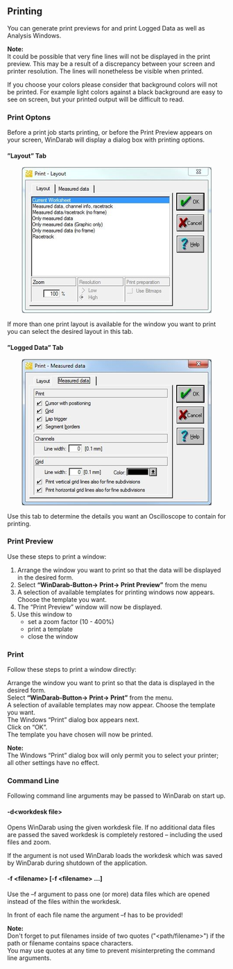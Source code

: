 ## **Printing**

You can generate print previews for and print Logged Data as well as Analysis Windows.

**Note:**  
It could be possible that very fine lines will not be displayed in the print preview. This may be a result of a discrepancy between your screen and printer resolution.
The lines will nonetheless be visible when printed.

If you choose your colors please consider that background colors will not be printed. For example light colors against a black background are easy to see on screen, but your printed output will be difficult to read.


### **Print Optons**

Before a print job starts printing, or before the Print Preview appears on your screen, WinDarab will display a dialog box with printing options.

#### **”Layout” Tab**

<p align="center">
<img src="images/print layout.jpg">
</p>

If more than one print layout is available for the window you want to print you can select the desired layout in this tab.

#### **”Logged Data” Tab**

<p align="center">
<img src="images/Logged Data Tab.jpg">
</p>

Use this tab to determine the details you want an Oscilloscope to contain for printing.

### **Print Preview**

Use these steps to print a window:

   1. Arrange the window you want to print so that the data will be displayed in the desired form.
   2. Select **“WinDarab-Button&rarr; Print&rarr; Print Preview”** from the menu
   3. A selection of available templates for printing windows now appears. Choose the template you want.
   4. The “Print Preview” window will now be displayed.  
   5.  Use this window to  
       * set a zoom factor (10 - 400%)
       * print a template
       * close the window

### **Print**

Follow these steps to print a window directly:

Arrange the window you want to print so that the data is displayed in the desired form.  
Select **“WinDarab-Button&rarr; Print&rarr; Print”** from the menu.  
A selection of available templates may now appear. Choose the template you want.  
The Windows “Print” dialog box appears next.  
Click on “OK”.  
The template you have chosen will now be printed.

**Note:**  
The Windows “Print” dialog box will only permit you to select your printer; all other settings have no effect. 

### **Command Line**

Following command line arguments may be passed to WinDarab on start up.

#### **-d&lt;workdesk file&gt;**  
Opens WinDarab using the given workdesk file. If no additional data files are passed the saved workdesk is completely restored – including the used files and zoom.

If the argument is not used WinDarab loads the workdesk which was saved by WinDarab during shutdown of the application.

#### **-f &lt;filename> [-f &lt;filename&gt; …]**  
Use the –f argument to pass one (or more) data files which are opened instead of the files within the workdesk.

In front of each file name the argument –f has to be provided!

**Note:**  
Don't forget to put filenames inside of two quotes ("<path/filename>") if the path or filename contains space characters.  
You may use quotes at any time to prevent misinterpreting the command line arguments.   
